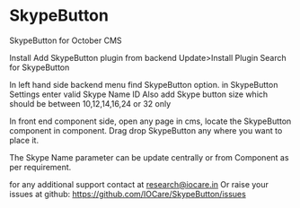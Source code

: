 # SkypeButton
SkypeButton for October CMS

Install
Add SkypeButton plugin from backend Update>Install Plugin
Search for SkypeButton

In left hand side backend menu find SkypeButton option.
in SkypeButton Settings enter valid Skype Name ID
Also add Skype button size which should be between 10,12,14,16,24 or 32 only

In front end component side, open any page in cms, locate the SkypeButton component
in component. Drag drop SkypeButton any where you want to place it.

The Skype Name parameter can be update centrally or from Component as per requirement.


for any additional support contact at research@iocare.in
Or raise your issues at github:
https://github.com/IOCare/SkypeButton/issues

